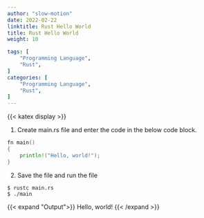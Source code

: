 ```yaml
---
author: "slow-motion"
date: 2022-02-22
linktitle: Rust Hello World
title: Rust Hello World
weight: 10

tags: [
    "Programming Language",
    "Rust",
]
categories: [
    "Programming Language",
    "Rust",
]
---
```

<!--more-->
{{< katex display >}}

1. Create main.rs file and enter the code in the below code block.

```go {linenos=table,hl_lines=[8,"15-17"],linenostart=0}
fn main()
{
    println!("Hello, world!");
}
```

2. Save the file and run the file
```
$ rustc main.rs
$ ./main
```

{{< expand "Output">}}
Hello, world!
{{< /expand >}}

